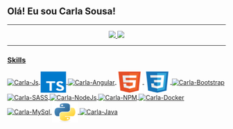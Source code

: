 ## Olá! Eu sou Carla Sousa!

<hr>

<div align="center">
  <a href="https://github.com/carlansouza">
  <img height="180em" src="https://github-readme-stats.vercel.app/api?username=carlansouza&show_icons=true&theme=dark&include_all_commits=true&count_private=true"/>
  <img height="180em" src="https://github-readme-stats.vercel.app/api/top-langs/?username=carlansouza&layout=compact&langs_count=7&theme=dark"/>
</div>
<hr>

<h3>Skills</h3>

<div style="display: inline_block><br>
  <img align="center" alt="Carla-Js" height="50" width="60" src="https://cdn.jsdelivr.net/gh/devicons/devicon/icons/javascript/javascript-original.svg">
  <img align="center" alt="Carla-Js" height="50" width="60" src="https://cdn.jsdelivr.net/gh/devicons/devicon/icons/javascript/javascript-original.svg">
  <img align="center" alt="Carla-Ts" height="50" width="60" src="https://raw.githubusercontent.com/devicons/devicon/master/icons/typescript/typescript-plain.svg">
  <img align="center" alt="Carla-Angular" hheight="50" width="60" src="https://cdn.jsdelivr.net/gh/devicons/devicon/icons/angularjs/angularjs-original.svg">
  <img align="center" alt="Carla-HTML" height="50" width="60" src="https://raw.githubusercontent.com/devicons/devicon/master/icons/html5/html5-original.svg">
  <img align="center" alt="Carla-CSS" height="50" width="60" src="https://raw.githubusercontent.com/devicons/devicon/master/icons/css3/css3-original.svg">
  <img align="center" alt="Carla-Bootstrap" height="50" width="60"" src="https://cdn.jsdelivr.net/gh/devicons/devicon/icons/bootstrap/bootstrap-plain-wordmark.svg">
  <img align="center" alt="Carla-SASS" height="50" width="60"" src="https://cdn.jsdelivr.net/gh/devicons/devicon/icons/sass/sass-original.svg">
  <img align="center" alt="Carla-NodeJs" height="50" width="60"" src="https://cdn.jsdelivr.net/gh/devicons/devicon/icons/nodejs/nodejs-original.svg">
  <img align="center" alt="Carla-NPM" height="50" width="60"" src="https://cdn.jsdelivr.net/gh/devicons/devicon/icons/npm/npm-original-wordmark.svg">
  <img align="center" alt="Carla-Docker" height="50" width="60" src="https://cdn.jsdelivr.net/gh/devicons/devicon/icons/docker/docker-original-wordmark.svg">
  <img align="center" alt="Carla-MySql" height="60" width="70" src="https://cdn.jsdelivr.net/gh/devicons/devicon/icons/mysql/mysql-original-wordmark.svg">
  <img align="center" alt="Carla-Python" height="50" width="60" src="https://raw.githubusercontent.com/devicons/devicon/master/icons/python/python-original.svg">
  <img align="center" alt="Carla-Java" height="50" width="60" src="https://cdn.jsdelivr.net/gh/devicons/devicon/icons/java/java-original.svg">
 
</div>
